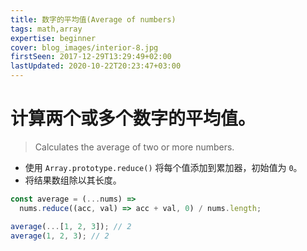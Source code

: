 ```yaml
---
title: 数字的平均值(Average of numbers)
tags: math,array
expertise: beginner
cover: blog_images/interior-8.jpg
firstSeen: 2017-12-29T13:29:49+02:00
lastUpdated: 2020-10-22T20:23:47+03:00
---
```


# 计算两个或多个数字的平均值。
> Calculates the average of two or more numbers.

- 使用 `Array.prototype.reduce()` 将每个值添加到累加器，初始值为 `0`。
- 将结果数组除以其长度。

```js
const average = (...nums) =>
  nums.reduce((acc, val) => acc + val, 0) / nums.length;
```

```js
average(...[1, 2, 3]); // 2
average(1, 2, 3); // 2
```
